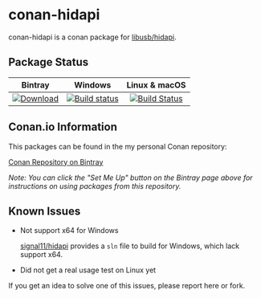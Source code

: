 # conan-hidapi

conan-hidapi is a conan package for [libusb/hidapi](https://github.com/libusb/hidapi).

## Package Status

| Bintray | Windows | Linux & macOS |
|:--------:|:---------:|:-----------------:|
|[ ![Download](https://api.bintray.com/packages/canmor/conan/hidapi%3Acanmor/images/download.svg) ](https://bintray.com/canmor/conan/hidapi%3Acanmor/_latestVersion)|[![Build status](https://ci.appveyor.com/api/projects/status/6w6vl7a4vcnqrjo4?svg=true)](https://ci.appveyor.com/project/canmor/conan-hidapi)|[![Build Status](https://travis-ci.org/canmor/conan-hidapi.svg?branch=master)](https://travis-ci.org/canmor/conan-hidapi)|

## Conan.io Information

This packages can be found in the my personal Conan repository:

[Conan Repository on Bintray](https://bintray.com/canmor/conan)

*Note: You can click the "Set Me Up" button on the Bintray page above for instructions on using packages from this repository.*

## Known Issues

* Not support x64 for Windows

    [signal11/hidapi](https://github.com/signal11/hidapi) provides a `sln` file to build for Windows, which lack support x64.

* Did not get a real usage test on Linux yet

If you get an idea to solve one of this issues, please report here or fork.
